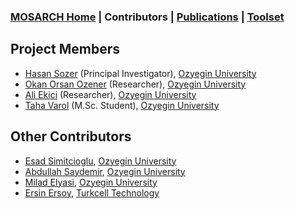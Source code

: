 ### [MOSARCH Home](./) | Contributors | [Publications](./publications.html) | [Toolset](./toolset.html)

## Project Members
- [Hasan Sozer](https://faculty.ozyegin.edu.tr/hsozer/) (Principal Investigator), [Ozyegin University](https://www.ozyegin.edu.tr/)
- [Okan Orsan Ozener](https://faculty.ozyegin.edu.tr/orsano/) (Researcher), [Ozyegin University](https://www.ozyegin.edu.tr/)
- [Ali Ekici](https://faculty.ozyegin.edu.tr/aliekici/) (Researcher), [Ozyegin University](https://www.ozyegin.edu.tr/)
- [Taha Varol](https://tr.linkedin.com/in/tahavarol) (M.Sc. Student), [Ozyegin University](https://www.ozyegin.edu.tr/)

## Other Contributors
- [Esad Simitcioglu](https://github.com/EsadSimitcioglu), [Ozyegin University](https://www.ozyegin.edu.tr/)
- [Abdullah Saydemir](https://github.com/Saydemr), [Ozyegin University](https://www.ozyegin.edu.tr/)
- [Milad Elyasi](http://www.miladelyasi.com/), [Ozyegin University](https://www.ozyegin.edu.tr/)
- [Ersin Ersoy](https://github.com/ersinersoy/), [Turkcell Technology](http://www.turkcellteknoloji.com.tr/language/en/)
